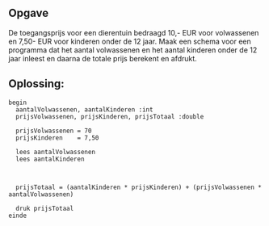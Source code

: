 ## Opgave 

De toegangsprijs voor een dierentuin bedraagd 10,- EUR voor volwassenen en 7,50- EUR voor kinderen onder de 12 jaar. 
Maak een schema voor een programma dat het aantal volwassenen en het aantal kinderen onder de 12 jaar inleest en daarna
de totale prijs berekent en afdrukt. 

## Oplossing: 

```
begin 
  aantalVolwassenen, aantalKinderen :int 
  prijsVolwassenen, prijsKinderen, prijsTotaal :double

  prijsVolwassenen = 70
  prijsKinderen    = 7,50

  lees aantalVolwassenen 
  lees aantalKinderen

    

  prijsTotaal = (aantalKinderen * prijsKinderen) + (prijsVolwassenen * aantalVolwassenen)

  druk prijsTotaal
einde
```
